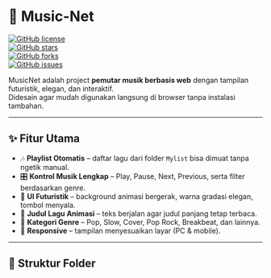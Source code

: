 
# 🎵 Music-Net  

[![GitHub license](https://img.shields.io/github/license/envy766/Music-Net)](LICENSE)  
[![GitHub stars](https://img.shields.io/github/stars/envy766/Music-Net?style=social)](https://github.com/envy766/Music-Net/stargazers)  
[![GitHub forks](https://img.shields.io/github/forks/envy766/Music-Net?style=social)](https://github.com/envy766/Music-Net/network/members)  
[![GitHub issues](https://img.shields.io/github/issues/envy766/Music-Net)](https://github.com/envy766/Music-Net/issues)  

MusicNet adalah project **pemutar musik berbasis web** dengan tampilan futuristik, elegan, dan interaktif.  
Didesain agar mudah digunakan langsung di browser tanpa instalasi tambahan.  

---

## ✨ Fitur Utama
- 🎶 **Playlist Otomatis** – daftar lagu dari folder `Mylist` bisa dimuat tanpa ngetik manual.  
- 🎛️ **Kontrol Musik Lengkap** – Play, Pause, Next, Previous, serta filter berdasarkan genre.  
- 🌌 **UI Futuristik** – background animasi bergerak, warna gradasi elegan, tombol menyala.  
- 📜 **Judul Lagu Animasi** – teks berjalan agar judul panjang tetap terbaca.  
- 📂 **Kategori Genre** – Pop, Slow, Cover, Pop Rock, Breakbeat, dan lainnya.  
- 📱 **Responsive** – tampilan menyesuaikan layar (PC & mobile).  

---

## 📂 Struktur Folder
